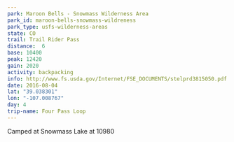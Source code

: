 ```yaml
---
park: Maroon Bells - Snowmass Wilderness Area
park_id: maroon-bells-snowmass-wildreness
park_type: usfs-wilderness-areas
state: CO
trail: Trail Rider Pass
distance:  6
base: 10400
peak: 12420
gain: 2020
activity: backpacking
info: http://www.fs.usda.gov/Internet/FSE_DOCUMENTS/stelprd3815050.pdf
date: 2016-08-04
lat: "39.038301"
lon: "-107.008767"
day: 4
trip-name: Four Pass Loop
---
```

Camped at Snowmass Lake at 10980
